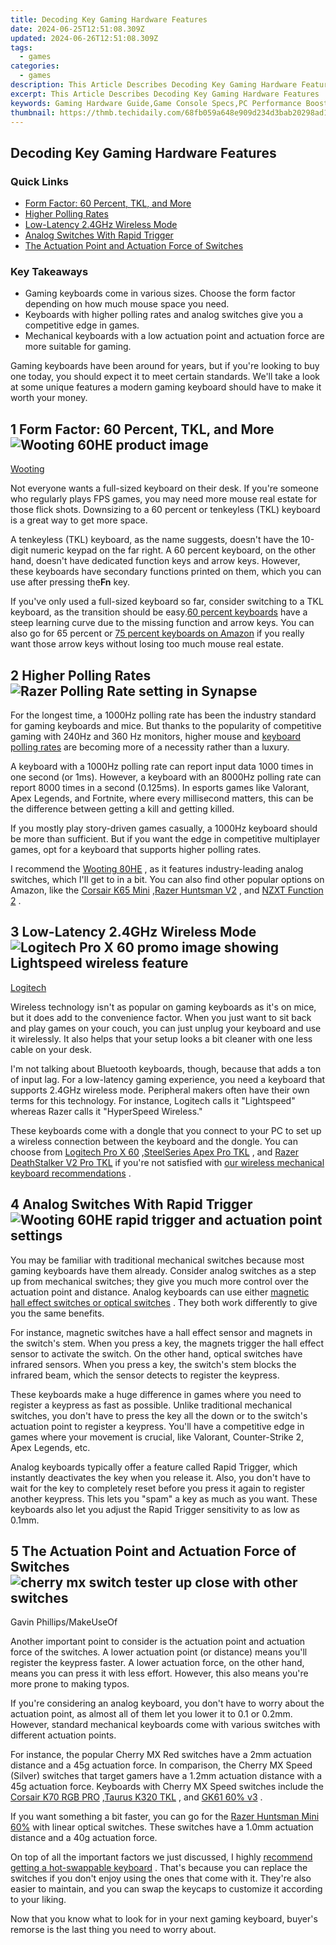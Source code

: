 ```yaml
---
title: Decoding Key Gaming Hardware Features
date: 2024-06-25T12:51:08.309Z
updated: 2024-06-26T12:51:08.309Z
tags:
  - games
categories:
  - games
description: This Article Describes Decoding Key Gaming Hardware Features
excerpt: This Article Describes Decoding Key Gaming Hardware Features
keywords: Gaming Hardware Guide,Game Console Specs,PC Performance Boost,RTX Graphics Comparison,CPU Benchmarking,GPU Power Rankings,Mini-ITX Designs
thumbnail: https://thmb.techidaily.com/68fb059a648e909d234d3bab20298ad1bdfcbd57c7ecdd3b24dbb573f2037e37.jpg
---
```


## Decoding Key Gaming Hardware Features

### Quick Links

* [Form Factor: 60 Percent, TKL, and More](#form-factor-60-percent-tkl-and-more)
* [Higher Polling Rates](#higher-polling-rates)
* [Low-Latency 2.4GHz Wireless Mode](#low-latency-2-4ghz-wireless-mode)
* [Analog Switches With Rapid Trigger](#analog-switches-with-rapid-trigger)
* [The Actuation Point and Actuation Force of Switches](#the-actuation-point-and-actuation-force-of-switches)

### Key Takeaways

* Gaming keyboards come in various sizes. Choose the form factor depending on how much mouse space you need.
* Keyboards with higher polling rates and analog switches give you a competitive edge in games.
* Mechanical keyboards with a low actuation point and actuation force are more suitable for gaming.

 Gaming keyboards have been around for years, but if you're looking to buy one today, you should expect it to meet certain standards. We'll take a look at some unique features a modern gaming keyboard should have to make it worth your money.

## 1 Form Factor: 60 Percent, TKL, and More ![Wooting 60HE product image](https://static1.makeuseofimages.com/wordpress/wp-content/uploads/2024/05/wooting-60he-product-image.jpg)

[Wooting](https://wooting.io/wooting-60he)

 Not everyone wants a full-sized keyboard on their desk. If you're someone who regularly plays FPS games, you may need more mouse real estate for those flick shots. Downsizing to a 60 percent or tenkeyless (TKL) keyboard is a great way to get more space.

 A tenkeyless (TKL) keyboard, as the name suggests, doesn't have the 10-digit numeric keypad on the far right. A 60 percent keyboard, on the other hand, doesn't have dedicated function keys and arrow keys. However, these keyboards have secondary functions printed on them, which you can use after pressing the**Fn** key.

 If you've only used a full-sized keyboard so far, consider switching to a TKL keyboard, as the transition should be easy.[60 percent keyboards](https://www.makeuseof.com/best-60-keyboards-for-gamers/) have a steep learning curve due to the missing function and arrow keys. You can also go for 65 percent or [75 percent keyboards on Amazon](https://www.amazon.com/s?k=75+percent+keyboard&tag=makeusw-20&ascsubtag=UUmuoUeUpU2032167&asc%5Frefurl=https%3A%2F%2Fwww.makeuseof.com%2Funique-features-to-look-for-in-gaming-keyboard%2F&asc%5Fcampaign=Evergreen) if you really want those arrow keys without losing too much mouse real estate.

## 2 Higher Polling Rates ![Razer Polling Rate setting in Synapse](https://static1.makeuseofimages.com/wordpress/wp-content/uploads/2024/05/razer-polling-rate-setting-in-synapse.png)

 For the longest time, a 1000Hz polling rate has been the industry standard for gaming keyboards and mice. But thanks to the popularity of competitive gaming with 240Hz and 360 Hz monitors, higher mouse and [keyboard polling rates](https://www.makeuseof.com/what-is-keyboard-polling-rate-and-how-much-does-it-matter/) are becoming more of a necessity rather than a luxury.

 A keyboard with a 1000Hz polling rate can report input data 1000 times in one second (or 1ms). However, a keyboard with an 8000Hz polling rate can report 8000 times in a second (0.125ms). In esports games like Valorant, Apex Legends, and Fortnite, where every millisecond matters, this can be the difference between getting a kill and getting killed.

 If you mostly play story-driven games casually, a 1000Hz keyboard should be more than sufficient. But if you want the edge in competitive multiplayer games, opt for a keyboard that supports higher polling rates.

 I recommend the [Wooting 80HE](https://wooting.io/wooting-80he) , as it features industry-leading analog switches, which I'll get to in a bit. You can also find other popular options on Amazon, like the [Corsair K65 Mini](https://www.amazon.com/Corsair-Customizable-Backlighting-Keyswitches-Hyper-Processing/dp/B08W2CSXLM/?tag=makeusw-20&ascsubtag=UUmuoUeUpU2032167&asc%5Frefurl=https%3A%2F%2Fwww.makeuseof.com%2Funique-features-to-look-for-in-gaming-keyboard%2F&asc%5Fcampaign=Evergreen) ,[Razer Huntsman V2](https://www.amazon.com/Razer-Huntsman-Optical-Gaming-Keyboard/dp/B09C12L49Z/?tag=makeusw-20&ascsubtag=UUmuoUeUpU2032167&asc%5Frefurl=https%3A%2F%2Fwww.makeuseof.com%2Funique-features-to-look-for-in-gaming-keyboard%2F&asc%5Fcampaign=Evergreen) , and [NZXT Function 2](https://www.amazon.com/NZXT-Tenkeyless-Adjustable-Double-Shot-Hot-Swappable/dp/B0CST2HK9G/?tag=makeusw-20&ascsubtag=UUmuoUeUpU2032167&asc%5Frefurl=https%3A%2F%2Fwww.makeuseof.com%2Funique-features-to-look-for-in-gaming-keyboard%2F&asc%5Fcampaign=Evergreen) .

## 3 Low-Latency 2.4GHz Wireless Mode ![Logitech Pro X 60 promo image showing Lightspeed wireless feature](https://static1.makeuseofimages.com/wordpress/wp-content/uploads/2024/05/logitech-pro-x-60-promo-image-showing-lightspeed-wireless-feature.jpg)

[Logitech](https://www.logitechg.com/en-us/products/gaming-keyboards/pro-x-60-wireless-keyboard.html)

 Wireless technology isn't as popular on gaming keyboards as it's on mice, but it does add to the convenience factor. When you just want to sit back and play games on your couch, you can just unplug your keyboard and use it wirelessly. It also helps that your setup looks a bit cleaner with one less cable on your desk.

 I'm not talking about Bluetooth keyboards, though, because that adds a ton of input lag. For a low-latency gaming experience, you need a keyboard that supports 2.4GHz wireless mode. Peripheral makers often have their own terms for this technology. For instance, Logitech calls it "Lightspeed" whereas Razer calls it "HyperSpeed Wireless."

 These keyboards come with a dongle that you connect to your PC to set up a wireless connection between the keyboard and the dongle. You can choose from [Logitech Pro X 60](https://www.amazon.com/Logitech-Lightspeed-Mechanical-LIGHTSYNC-Dual-Shot/dp/B0BRSSGBCN/?tag=makeusw-20&ascsubtag=UUmuoUeUpU2032167&asc%5Frefurl=https%3A%2F%2Fwww.makeuseof.com%2Funique-features-to-look-for-in-gaming-keyboard%2F&asc%5Fcampaign=Evergreen) ,[SteelSeries Apex Pro TKL](https://www.amazon.com/New-SteelSeries-Apex-Wireless-2023/dp/B0BF67DM6K/?tag=makeusw-20&ascsubtag=UUmuoUeUpU2032167&asc%5Frefurl=https%3A%2F%2Fwww.makeuseof.com%2Funique-features-to-look-for-in-gaming-keyboard%2F&asc%5Fcampaign=Evergreen) , and [Razer DeathStalker V2 Pro TKL](https://www.amazon.com/Razer-DeathStalker-Wireless-Gaming-Keyboard/dp/B0BLZXCZSL/?tag=makeusw-20&ascsubtag=UUmuoUeUpU2032167&asc%5Frefurl=https%3A%2F%2Fwww.makeuseof.com%2Funique-features-to-look-for-in-gaming-keyboard%2F&asc%5Fcampaign=Evergreen) if you're not satisfied with [our wireless mechanical keyboard recommendations](https://www.makeuseof.com/best-wireless-mechanical-keyboards/) .

## 4 Analog Switches With Rapid Trigger ![Wooting 60HE rapid trigger and actuation point settings](https://static1.makeuseofimages.com/wordpress/wp-content/uploads/2024/05/wooting-60he-rapid-trigger-and-actuation-point-settings.png)

 You may be familiar with traditional mechanical switches because most gaming keyboards have them already. Consider analog switches as a step up from mechanical switches; they give you much more control over the actuation point and distance. Analog keyboards can use either [magnetic hall effect switches or optical switches](https://www.makeuseof.com/hall-effect-vs-optical-switches/) . They both work differently to give you the same benefits.

 For instance, magnetic switches have a hall effect sensor and magnets in the switch's stem. When you press a key, the magnets trigger the hall effect sensor to activate the switch. On the other hand, optical switches have infrared sensors. When you press a key, the switch's stem blocks the infrared beam, which the sensor detects to register the keypress.

 These keyboards make a huge difference in games where you need to register a keypress as fast as possible. Unlike traditional mechanical switches, you don't have to press the key all the down or to the switch's actuation point to register a keypress. You'll have a competitive edge in games where your movement is crucial, like Valorant, Counter-Strike 2, Apex Legends, etc.

 Analog keyboards typically offer a feature called Rapid Trigger, which instantly deactivates the key when you release it. Also, you don't have to wait for the key to completely reset before you press it again to register another keypress. This lets you "spam" a key as much as you want. These keyboards also let you adjust the Rapid Trigger sensitivity to as low as 0.1mm.

## 5 The Actuation Point and Actuation Force of Switches ![cherry mx switch tester up close with other switches](https://static1.makeuseofimages.com/wordpress/wp-content/uploads/wm/2023/10/cherry-mx-switch-tester-up-close-with-other-switches.jpg)

 Gavin Phillips/MakeUseOf

 Another important point to consider is the actuation point and actuation force of the switches. A lower actuation point (or distance) means you'll register the keypress faster. A lower actuation force, on the other hand, means you can press it with less effort. However, this also means you're more prone to making typos.

 If you're considering an analog keyboard, you don't have to worry about the actuation point, as almost all of them let you lower it to 0.1 or 0.2mm. However, standard mechanical keyboards come with various switches with different actuation points.

 For instance, the popular Cherry MX Red switches have a 2mm actuation distance and a 45g actuation force. In comparison, the Cherry MX Speed (Silver) switches that target gamers have a 1.2mm actuation distance with a 45g actuation force. Keyboards with Cherry MX Speed switches include the [Corsair K70 RGB PRO](https://www.amazon.com/Corsair-Mechanical-Gaming-Keyboard-Switches/dp/B09NCLR4M6/?tag=makeusw-20&ascsubtag=UUmuoUeUpU2032167&asc%5Frefurl=https%3A%2F%2Fwww.makeuseof.com%2Funique-features-to-look-for-in-gaming-keyboard%2F&asc%5Fcampaign=Evergreen) ,[Taurus K320 TKL](https://www.amazon.com/Durgod-Taurus-Mechanical-Gaming-Keyboard/dp/B07QCVYNQ9/?tag=makeusw-20&ascsubtag=UUmuoUeUpU2032167&asc%5Frefurl=https%3A%2F%2Fwww.makeuseof.com%2Funique-features-to-look-for-in-gaming-keyboard%2F&asc%5Fcampaign=Evergreen) , and [GK61 60% v3](https://www.amazon.com/HK-GAMING-GK61-60-Layout/dp/B0CJQ8P7PH/?tag=makeusw-20&ascsubtag=UUmuoUeUpU2032167&asc%5Frefurl=https%3A%2F%2Fwww.makeuseof.com%2Funique-features-to-look-for-in-gaming-keyboard%2F&asc%5Fcampaign=Evergreen) .

 If you want something a bit faster, you can go for the [Razer Huntsman Mini 60%](https://www.amazon.com/Razer-Huntsman-Mini-Gaming-Keyboard/dp/B08B3MHYPC/?tag=makeusw-20&ascsubtag=UUmuoUeUpU2032167&asc%5Frefurl=https%3A%2F%2Fwww.makeuseof.com%2Funique-features-to-look-for-in-gaming-keyboard%2F&asc%5Fcampaign=Evergreen) with linear optical switches. These switches have a 1.0mm actuation distance and a 40g actuation force.

 On top of all the important factors we just discussed, I highly [recommend getting a hot-swappable keyboard](https://www.makeuseof.com/why-you-need-hot-swappable-mechanical-keyboard/) . That's because you can replace the switches if you don't enjoy using the ones that come with it. They're also easier to maintain, and you can swap the keycaps to customize it according to your liking.

 Now that you know what to look for in your next gaming keyboard, buyer's remorse is the last thing you need to worry about.


<ins class="adsbygoogle"
     style="display:block"
     data-ad-format="autorelaxed"
     data-ad-client="ca-pub-7571918770474297"
     data-ad-slot="1223367746"></ins>



<ins class="adsbygoogle"
     style="display:block"
     data-ad-client="ca-pub-7571918770474297"
     data-ad-slot="8358498916"
     data-ad-format="auto"
     data-full-width-responsive="true"></ins>


